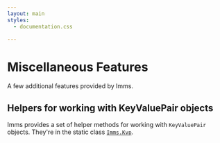 ```yaml
---
layout: main
styles:
  - documentation.css

---
```

# Miscellaneous Features
A few additional features provided by Imms.

## Helpers for working with KeyValuePair objects
Imms provides a set of helper methods for working with `KeyValuePair` objects. They're in the static class [`Imms.Kvp`](T:Kvp).